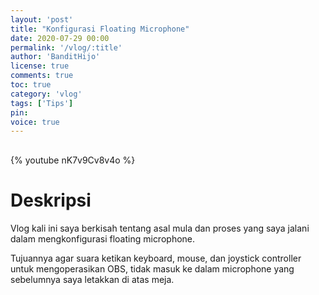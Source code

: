 ```yaml
---
layout: 'post'
title: "Konfigurasi Floating Microphone"
date: 2020-07-29 00:00
permalink: '/vlog/:title'
author: 'BanditHijo'
license: true
comments: true
toc: true
category: 'vlog'
tags: ['Tips']
pin:
voice: true
---
```


<div style="margin-top:30px;"></div>

{% youtube nK7v9Cv8v4o %}

# Deskripsi

Vlog kali ini saya berkisah tentang asal mula dan proses yang saya jalani dalam mengkonfigurasi floating microphone.

Tujuannya agar suara ketikan keyboard, mouse, dan joystick controller untuk mengoperasikan OBS, tidak masuk ke dalam microphone yang sebelumnya saya letakkan di atas meja.
